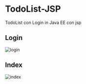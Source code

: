 # TodoList-JSP
TodoList con Login in Java EE con jsp

## Login
![login](https://user-images.githubusercontent.com/75846132/229353867-7edf8187-8104-4401-aa57-94a444a9a383.png)

## Index
![index](https://user-images.githubusercontent.com/75846132/229353878-b34243f6-0ad6-4269-ad51-71d1b0057dfc.png)
